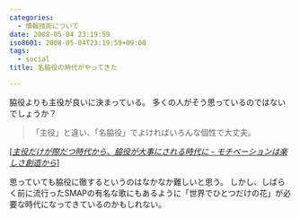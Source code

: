 ```yaml
---
categories:
  - 情報技術について
date: 2008-05-04 23:19:59
iso8601: 2008-05-04T23:19:59+09:00
tags:
  - social
title: 名脇役の時代がやってきた

---
```


脇役よりも主役が良いに決まっている。
多くの人がそう思っているのではないでしょうか？

<blockquote cite="http://d.hatena.ne.jp/favre21/20080311#1205196473" title="Source: 主役だけが際だつ時代から、脇役が大事にされる時代に - モチベーションは楽しさ創造から; Accessed Date: 5/4/2008" class="blockquote">
  <p>「主役」と違い、「名脇役」でよければいろんな個性で大丈夫。</p>
</blockquote>
<div class="cite"> [<cite><a href="http://d.hatena.ne.jp/favre21/20080311#1205196473">主役だけが際だつ時代から、脇役が大事にされる時代に - モチベーションは楽しさ創造から</a></cite>] </div>

思っていても脇役に徹するというのはなかなか難しいと思う。
しかし、しばらく前に流行ったSMAPの有名な歌にもあるように「世界でひとつだけの花」が必要な時代になってきているのかもしれない。
